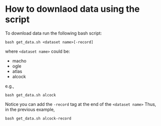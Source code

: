 # How to downlaod data using the script

To download data run the following bash script:
```
bash get_data.sh <dataset name>[-record]
```
where `<dataset name>` could be:
- macho
- ogle
- atlas
- alcock

e.g.,
```
bash get_data.sh alcock
```
Notice you can add the `-record` tag at the end of the `<dataset name>`
Thus, in the previous example,
```
bash get_data.sh alcock-record
```
